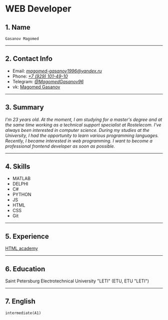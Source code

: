 # WEB Developer

## 1.  Name
    Gasanov Magomed

   ---

## 2.  Contact Info
   - Email: [*magomed-gasanov1996@yandex.ru*](mailto:magomed-gasanov1996@yandex.ru)
   - Phone: [*+7 (929) 101-49-10*](tel:+79291014910)
   - Telegram: [*@MagomedGasanov96*](https://t.me/MagomedGasanov96)
   - vk: [Magomed Gasanov](https://vk.com/id95533191)
   ---

## 3. Summary 
   *I'm 23 years old. At the moment, I am studying for a master's degree and at the same time working as a technical support specialist at Rostelecom. I've always been interested in computer science. During my studies at the University, I had the opportunity to learn various programming languages. Recently, I became interested in web programming. I want to become a professional frontend developer as soon as possible.*

  ---

## 4. Skills 
  - MATLAB
  - DELPHI
  - C#
  - PYTHON
  - JS
  - HTML
  - CSS
  - Git
  
 ---

## 5. Experience 
  [HTML academy](https://htmlacademy.ru/profile/id548149)

 ---

## 6. Education 
  Saint Petersburg Electrotechnical University "LETI" (ETU, ETU "LETI")

  ---

## 7. English 
    intermediate(A1)